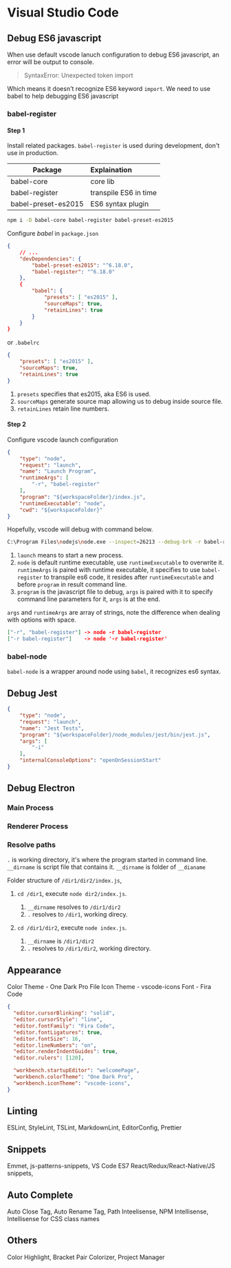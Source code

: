 # Visual Studio Code

## Debug ES6 javascript

When use default vscode lanuch configuration to debug ES6 javascript, an error will be output to console.

> SyntaxError: Unexpected token import

Which means it doesn't recognize ES6 keyword `import`.
We need to use babel to help debugging ES6 javascript

### babel-register

#### Step 1

Install related packages. `babel-register` is used during development, don't use in production.

| Package             | Explaination          |
| ------------------- | :-------------------- |
| babel-core          | core lib              |
| babel-register      | transpile ES6 in time |
| babel-preset-es2015 | ES6 syntax plugin     |

```bash
npm i -D babel-core babel-register babel-preset-es2015
```

Configure _babel_ in `package.json`

```JSON
{
    // ...
    "devDependencies": {
        "babel-preset-es2015": "^6.18.0",
        "babel-register": "^6.18.0"
    },
    {
        "babel": {
            "presets": [ "es2015" ],
            "sourceMaps": true,
            "retainLines": true
        }
    }
}
```

or `.babelrc`

```JSON
{
    "presets": [ "es2015" ],
    "sourceMaps": true,
    "retainLines": true
}
```

1. `presets` specifies that es2015, aka ES6 is used.
1. `sourceMaps` generate source map allowing us to debug inside source file.
1. `retainLines` retain line numbers.

#### Step 2

Configure vscode launch configuration

```JSON
{
    "type": "node",
    "request": "launch",
    "name": "Launch Program",
    "runtimeArgs": [
        "-r", "babel-register"
    ],
    "program": "${workspaceFolder}/index.js",
    "runtimeExecutable": "node",
    "cwd": "${workspaceFolder}"
}
```

Hopefully, vscode will debug with command below.

```bash
C:\Program Files\nodejs\node.exe --inspect=26213 --debug-brk -r babel-register index.js
```

1. `launch` means to start a new process.
1. `node` is default runtime executable, use `runtimeExecutable` to overwrite it. `runtimeArgs` is paired with runtime executable, it specifies to use `babel-register` to transpile es6 code, it resides after `runtimeExecutable` and before `program` in result command line.
1. `program` is the javascript file to debug, `args` is paired with it to specify command line parameters for it, `args` is at the end.

`args` and `runtimeArgs` are array of strings, note the difference when dealing with options with space.

```JSON
["-r", "babel-register"] -> node -r babel-register
["-r babel-register"]    -> node '-r babel-register'
```

### babel-node

`babel-node` is a wrapper around node using `babel`, it recognizes es6 syntax.

## Debug Jest

```JSON
{
    "type": "node",
    "request": "launch",
    "name": "Jest Tests",
    "program": "${workspaceFolder}/node_modules/jest/bin/jest.js",
    "args": [
        "-i"
    ],
    "internalConsoleOptions": "openOnSessionStart"
}
```

## Debug Electron

### Main Process

### Renderer Process

### Resolve paths

`.` is working directory, it's where the program started in command line.
`__dirname` is script file that contains it.
`__dirname` is folder of `__dianame`

Folder structure of `/dir1/dir2/index.js`,

1. `cd /dir1`, execute `node dir2/index.js`.

   1. `__dirname` resolves to `/dir1/dir2`
   1. `.` resolves to `/dir1`, working direcy.

1. `cd /dir1/dir2`, execute `node index.js`.
   1. `__dirname` is `/dir1/dir2`
   1. `.` resolves to `/dir1/dir2`, working directory.

## Appearance

Color Theme - One Dark Pro
File Icon Theme - vscode-icons
Font - Fira Code

```json
{
  "editor.cursorBlinking": "solid",
  "editor.cursorStyle": "line",
  "editor.fontFamily": "Fira Code",
  "editor.fontLigatures": true,
  "editor.fontSize": 16,
  "editor.lineNumbers": "on",
  "editor.renderIndentGuides": true,
  "editor.rulers": [120],

  "workbench.startupEditor": "welcomePage",
  "workbench.colorTheme": "One Dark Pro",
  "workbench.iconTheme": "vscode-icons",
}
```

## Linting

ESLint, StyleLint, TSLint, MarkdownLint, EditorConfig, Prettier

## Snippets

Emmet, js-patterns-snippets, VS Code ES7 React/Redux/React-Native/JS snippets,

## Auto Complete

Auto Close Tag, Auto Rename Tag, Path Inteelisense, NPM Intellisense, Intellisense for CSS class names

## Others

Color Highlight, Bracket Pair Colorizer, Project Manager